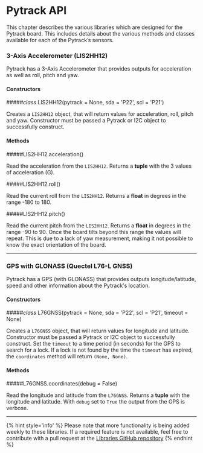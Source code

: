 # Pytrack API

This chapter describes the various libraries which are designed for the Pytrack board. This includes details about the various methods and classes available for each of the Pytrack’s sensors.

### 3-Axis Accelerometer (LIS2HH12)

Pytrack has a 3-Axis Accelerometer that provides outputs for acceleration as well as roll, pitch and yaw.

#### Constructors

#####<class><i>class</i> LIS2HH12(pytrack = None, sda = 'P22', scl = 'P21')</class>

Creates a `LIS2HH12` object, that will return values for acceleration, roll, pitch and yaw. Constructor must be passed a Pytrack or I2C object to successfully construct.

#### Methods
#####<function>LIS2HH12.acceleration()</function>

Read the acceleration from the `LIS2HH12`. Returns a **tuple** with the 3 values of acceleration (G).

#####<function>LIS2HH12.roll()</function>

Read the current roll from the `LIS2HH12`. Returns a **float** in degrees in the range -180 to 180.

#####<function>LIS2HH12.pitch()</function>

Read the current pitch from the `LIS2HH12`. Returns a **float** in degrees in the range -90 to 90. Once the board tilts beyond this range the values will repeat. This is due to a lack of yaw measurement, making it not possible to know the exact orientation of the board.

***

### GPS with GLONASS (Quectel L76-L GNSS)

Pytrack has a GPS (with GLONASS) that provides outputs longitude/latitude, speed and other information about the Pytrack's location.

#### Constructors

#####<class><i>class</i> L76GNSS(pytrack = None, sda = 'P22', scl = 'P21', timeout = None)</class>

Creates a `L76GNSS` object, that will return values for longitude and latitude. Constructor must be passed a Pytrack or I2C object to successfully construct. Set the `timeout` to a time period (in seconds) for the GPS to search for a lock. If a lock is not found by the time the `timeout` has expired, the `coordinates` method will return `(None, None)`.

#### Methods
#####<function>L76GNSS.coordinates(debug = False)</function>

Read the longitude and latitude from the `L76GNSS`. Returns a **tuple** with the longitude and latitude. With `debug` set to `True` the output from the GPS is verbose.

---

{% hint style='info' %}
Please note that more functionality is being added weekly to these libraries. If a required feature is not available, feel free to contribute with a pull request at the [Libraries GitHub repository](https://github.com/pycom/pycom-libraries)
{% endhint %}
